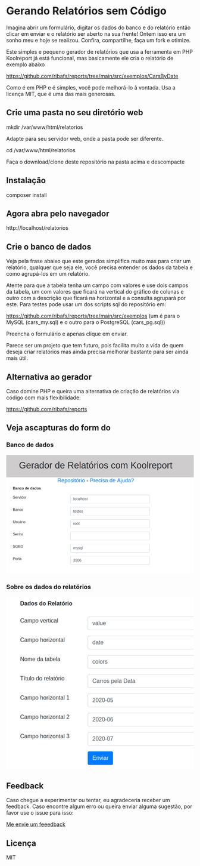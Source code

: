 # Gerando Relatórios sem Código

Imagina abrir um formulário, digitar os dados do banco e do relatório então clicar em enviar e o relatório ser aberto na sua frente! Ontem isso era um sonho meu e hoje se realizou. Confira, compartilhe, faça um fork e otimize.

Este simples e pequeno gerador de relatórios que usa a ferramenta em PHP Koolreport já está funcional, mas basicamente ele cria o relatório de exemplo abaixo

https://github.com/ribafs/reports/tree/main/src/exemplos/CarsByDate

Como é em PHP e é simples, você pode melhorá-lo à vontada. Usa a licença MIT, que é uma das mais generosas.

## Crie uma pasta no seu diretório web

mkdir /var/www/html/relatorios

Adapte para seu servidor web, onde a pasta pode ser diferente.

cd /var/www/html/relatorios

Faça o download/clone deste repositório na pasta acima e descompacte

## Instalação

composer install

## Agora abra pelo navegador

http://localhost/relatorios

## Crie o banco de dados

Veja pela frase abaixo que este gerados simplifica muito mas para criar um relatório, qualquer que seja ele, você precisa entender os dados da tabela e como agrupá-los em um relatório.

Atente para que a tabela tenha um campo com valores e use dois campos da tabela, um com valores que ficará na vertical do gráfico de colunas e outro com a descrição que ficará na horizontal e a consulta agrupará por este. Para testes pode usar um dos scripts sql do repositório em:

https://github.com/ribafs/reports/tree/main/src/exemplos (um é para o MySQL (cars_my.sql) e o outro para o PostgreSQL (cars_pg.sql))

Preencha o formulário e apenas clique em enviar.

Parece ser um projeto que tem futuro, pois facilita muito a vida de quem deseja criar relatórios mas ainda precisa melhorar bastante para ser ainda mais útil.

## Alternativa ao gerador

Caso domine PHP e queira uma alternativa de criação de relatórios via código com mais flexibilidade:

https://github.com/ribafs/reports

## Veja ascapturas do form do

### Banco de dados

![](assets/images/db.png)

### Sobre os dados do relatórios

![](assets/images/report.png)

## Feedback

Caso chegue a experimentar ou tentar, eu agradeceria receber um feedback. Caso encontre algum erro ou queira enviar alguma sugestão, por favor use o issue para isso:

[Me envie um feeedback](https://github.com/ribafs/report-generator/issues)

## Licença

MIT

